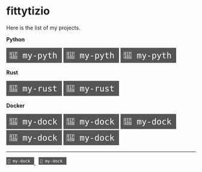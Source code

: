 # fittytizio

Here is the list of my projects.

**Python**

[![myproject](badge-python.svg)](https://github.com/fittytizio/fittytizio) [![myproject](badge-python.svg)](https://github.com/fittytizio/fittytizio) [![myproject](badge-python.svg)](https://github.com/fittytizio/fittytizio)

**Rust**

[![myproject](badge-rust.svg)](https://github.com/fittytizio/fittytizio) [![myproject](badge-rust.svg)](https://github.com/fittytizio/fittytizio)

**Docker**

[![myproject](badge-docker.svg)](https://github.com/fittytizio/fittytizio) [![myproject](badge-docker.svg)](https://github.com/fittytizio/fittytizio) [![myproject](badge-docker.svg)](https://github.com/fittytizio/fittytizio) [![myproject](badge-docker.svg)](https://github.com/fittytizio/fittytizio) [![myproject](badge-docker.svg)](https://github.com/fittytizio/fittytizio)

---

<a href="TODO">
<svg xmlns="http://www.w3.org/2000/svg" width="74" height="20">
    <rect width="74" height="20" fill="#555"/>
    <text x="4" y="14" fill="#fff" font-family="Consolas,monospace" font-size="11">&#x1F40B; my-dock</text>
</svg>
</a> &nbsp; <a href="TODO">
<svg xmlns="http://www.w3.org/2000/svg" width="74" height="20">
    <rect width="74" height="20" fill="#555"/>
    <text x="4" y="14" fill="#fff" font-family="Consolas,monospace" font-size="11">&#x1F40B; my-dock</text>
</svg>
</a>
